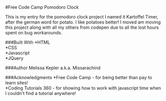 #Free Code Camp Pomodoro Clock

This is my entry for the pomodoro clock project
I named it Kartoffel Timer, after the german word for potato. I like potatoes better!
I moved am moving this project along with all my others from codepen due to all the lost hours spent on bug workarounds.

###Built With
  *HTML  
  *CSS  
  *Javascript  
  *JQuery  

###Author
  Melissa Kepler a.k.a. Missarachind  

###Acknowledgments
  *Free Code Camp - for being better than pay to learn sites!  
  *Coding Tutorials 360 - for showing how to work with javascript time when I couldn't find a tutorial anywhere!  


